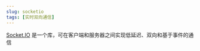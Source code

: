 ```yaml
---
slug: socketio
tags: [实时双向通信]
---
```


[Socket.IO](https://socket.io/) 是一个库，可在客户端和服务器之间实现低延迟、双向和基于事件的通信